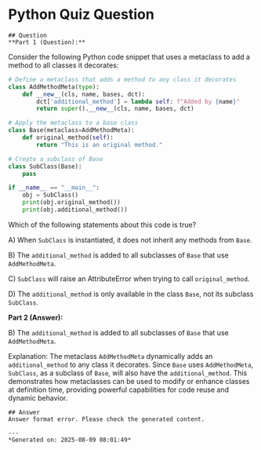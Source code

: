 # Python Quiz Question
    
    ## Question
    **Part 1 (Question):**

Consider the following Python code snippet that uses a metaclass to add a method to all classes it decorates:

```python
# Define a metaclass that adds a method to any class it decorates
class AddMethodMeta(type):
    def __new__(cls, name, bases, dct):
        dct['additional_method'] = lambda self: f"Added by {name}"
        return super().__new__(cls, name, bases, dct)

# Apply the metaclass to a base class
class Base(metaclass=AddMethodMeta):
    def original_method(self):
        return "This is an original method."

# Create a subclass of Base
class SubClass(Base):
    pass

if __name__ == "__main__":
    obj = SubClass()
    print(obj.original_method())
    print(obj.additional_method())
```

Which of the following statements about this code is true?

A) When `SubClass` is instantiated, it does not inherit any methods from `Base`.

B) The `additional_method` is added to all subclasses of `Base` that use `AddMethodMeta`.

C) `SubClass` will raise an AttributeError when trying to call `original_method`.

D) The `additional_method` is only available in the class `Base`, not its subclass `SubClass`.

**Part 2 (Answer):**

B) The `additional_method` is added to all subclasses of `Base` that use `AddMethodMeta`.

Explanation: The metaclass `AddMethodMeta` dynamically adds an `additional_method` to any class it decorates. Since `Base` uses `AddMethodMeta`, `SubClass`, as a subclass of `Base`, will also have the `additional_method`. This demonstrates how metaclasses can be used to modify or enhance classes at definition time, providing powerful capabilities for code reuse and dynamic behavior.
    
    ## Answer
    Answer format error. Please check the generated content.
    
    ---
    *Generated on: 2025-08-09 08:01:49*
    